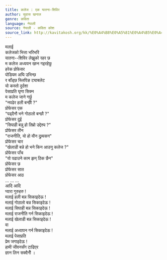 ```yaml
---
title: कलेज : एक यातना-शिविर
author: सुवास खनाल
genre: कविता
language: नेपाली
source: नेपाली - कविता कोश
source_link: http://kavitakosh.org/kk/%E0%A4%B8%E0%A5%81%E0%A4%B5%E0%A4%BE%E0%A4%B8_%E0%A4%96%E0%A4%A8%E0%A4%BE%E0%A4%B2
---
```


मलाई  
कलेजको भित्ता भरिभरि  
यातना--शिविर लेख्नुको रहर छ  
म कलेज अध्ययन खप्न गइरहेछु  
हरेक प्रोफेसर  
पोडियम अघि उभिन्छ  
र बाँड्छ स्लिपिङ ट्याबलेट  
यो कस्तो दुर्दशा  
पेसाप्रति घृणा सिक्न  
म कलेज जाने गर्छु  
"नपढेर हली बन्छौै ?"  
प्रोफेसर एक  
"पढ्दैनौ भने गोठालो बन्छौ ?"  
प्रोफेसर दुई  
"सिपाही बन्नु हो तिम्रो उद्देश्य ?"  
प्रोफेसर तीन  
"राजनीति, यो हो यौन दुव्र्यसन"  
प्रोफेसर चार  
"खेलाडी बन्ने हो भने किन आउनु कलेज ?"  
प्रोफेसर पाँच  
"यो पढाउने काम झन् ठिक छैन"  
प्रोफेसर छ  
प्रोफेसर सात  
प्रोफेसर आठ  
... ... ...  
आदि आदि  
प्यारा गुरुहरु !  
मलाई हली बन्न सिकाइदेऊ !  
मलाई गोठालो बन्न सिकाइदेऊ !  
मलाई सिपाही बन्न सिकाइदेऊ !  
मलाई राजनीति गर्न सिकाइदेऊ !  
मलाई खेलाडी बन्न सिकाइदेऊ !  
वा  
मलाई अध्यापन गर्न सिकाइदेऊ !  
मलाई पेसाप्रति  
प्रेम जगाइदेऊ !  
हामी जीवनसँग टाढिएर  
ज्ञान लिन सक्दैनौँ ।
